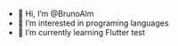 - 👋 Hi, I’m @BrunoAlm
- 👀 I’m interested in programing languages
- 🌱 I’m currently learning Flutter
test
